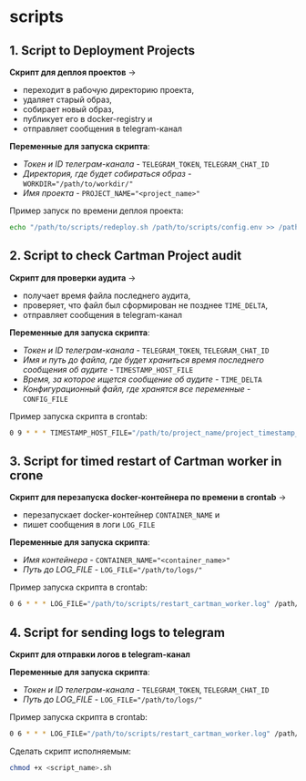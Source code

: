 # scripts


## 1. **Script to Deployment Projects**

**Скрипт для деплоя проектов** ->
- переходит в рабочую директорию проекта, 
- удаляет старый образ,
- собирает новый образ, 
- публикует его в docker-registry и 
- отправляет сообщения в telegram-канал

**Переменные для запуска скрипта**:
- _Токен и ID телеграм-канала_ - `TELEGRAM_TOKEN`, `TELEGRAM_CHAT_ID`
- _Директория, где будет собираться образ_ - `WORKDIR="/path/to/workdir/"`
- _Имя проекта_ - `PROJECT_NAME="<project_name>"`

Пример запуск по времени деплоя проекта:
```bash
echo "/path/to/scripts/redeploy.sh /path/to/scripts/config.env >> /path/to/scripts/cartman_log.log 2>&1" | at 18:26 2025-03-24
```


## 2. **Script to check Cartman Project audit**

**Скрипт для проверки аудита** ->
- получает время файла последнего аудита,
- проверяет, что файл был сформирован не позднее `TIME_DELTA`,
- отправляет сообщения в telegram-канал

**Переменные для запуска скрипта**:
- _Токен и ID телеграм-канала_ - `TELEGRAM_TOKEN`, `TELEGRAM_CHAT_ID`
- _Имя и путь до файла, где будет храниться время последнего сообщения об аудите_ - `TIMESTAMP_HOST_FILE`
- _Время, за которое ищется сообщение об аудите_ - `TIME_DELTA`
- _Конфигурационный файл, где хранятся все переменные_ - `CONFIG_FILE`

Пример запуска скрипта в crontab:
```bash
0 9 * * * TIMESTAMP_HOST_FILE="/path/to/project_name/project_timestamp_file.txt" /path/to/scripts/check_telegram_messages.sh /path/to/project/.env >> /path/to/scripts/check_telegram_messages.log 2>&1
```


## 3. **Script for timed restart of Cartman worker in crone**

**Скрипт для перезапуска docker-контейнера по времени в crontab** ->
- перезапускает docker-контейнер `CONTAINER_NAME` и
- пишет сообщения в логи `LOG_FILE`

**Переменные для запуска скрипта**:
- _Имя контейнера_ - `CONTAINER_NAME="<container_name>"`
- _Путь до LOG_FILE_ - `LOG_FILE="/path/to/logs/"`

Пример запуска скрипта в crontab:
```bash
0 6 * * * LOG_FILE="/path/to/scripts/restart_cartman_worker.log" /path/to/scripts/restart_cartman_worker.sh /path/to/project/.env >> /path/to/scripts/restart_cartman_worker.log 2>&1
```


## 4. **Script for sending logs to telegram**

**Скрипт для отправки логов в telegram-канал**

**Переменные для запуска скрипта**:
- _Токен и ID телеграм-канала_ - `TELEGRAM_TOKEN`, `TELEGRAM_CHAT_ID`
- _Путь до LOG_FILE_ - `LOG_FILE="/path/to/logs/"`

Пример запуска скрипта в crontab:
```bash
0 6 * * * LOG_FILE="/path/to/scripts/restart_cartman_worker.log" /path/to/scripts/telegram_send_logs.sh /path/to/project/.env >> /path/to/scripts/telegram_send_logs.log 2>&1
```


Cделать скрипт исполняемым:
```bash
chmod +x <script_name>.sh
```